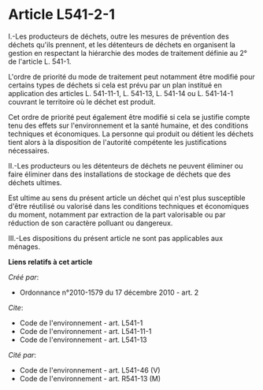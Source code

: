 # Article L541-2-1

I.-Les producteurs de déchets, outre les mesures de prévention des déchets qu'ils prennent, et les détenteurs de déchets en
organisent la gestion en respectant la hiérarchie des modes de traitement définie au 2° de l'article L. 541-1.

L'ordre de priorité du mode de traitement peut notamment être modifié pour certains types de déchets si cela est prévu par un
plan institué en application des articles L. 541-11-1, L. 541-13, L. 541-14 ou L. 541-14-1 couvrant le territoire où le
déchet est produit. 

Cet ordre de priorité peut également être modifié si cela se justifie compte tenu des effets sur l'environnement et la santé
humaine, et des conditions techniques et économiques. La personne qui produit ou détient les déchets tient alors à la
disposition de l'autorité compétente les justifications nécessaires. 

II.-Les producteurs ou les détenteurs de déchets ne peuvent éliminer ou faire éliminer dans des installations de stockage de
déchets que des déchets ultimes. 

Est ultime au sens du présent article un déchet qui n'est plus susceptible d'être réutilisé ou valorisé dans les conditions
techniques et économiques du moment, notamment par extraction de la part valorisable ou par réduction de son caractère
polluant ou dangereux. 

III.-Les dispositions du présent article ne sont pas applicables aux ménages.

**Liens relatifs à cet article**

_Créé par_:

  - Ordonnance n°2010-1579 du 17 décembre 2010 - art. 2

_Cite_:

  - Code de l'environnement - art. L541-1
  - Code de l'environnement - art. L541-11-1
  - Code de l'environnement - art. L541-13

_Cité par_:

  - Code de l'environnement - art. L541-46 (V)
  - Code de l'environnement - art. R541-13 (M)
